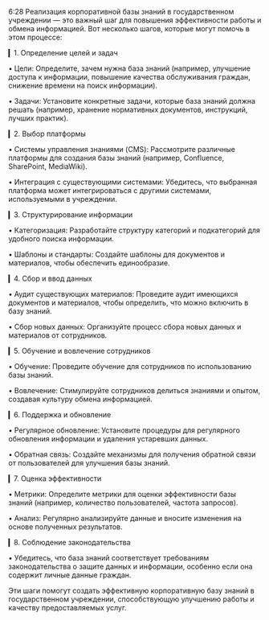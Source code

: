 6:28
Реализация корпоративной базы знаний в государственном учреждении — это важный шаг для повышения эффективности работы и обмена информацией. Вот несколько шагов, которые могут помочь в этом процессе:

▎1. Определение целей и задач

• Цели: Определите, зачем нужна база знаний (например, улучшение доступа к информации, повышение качества обслуживания граждан, снижение времени на поиск информации).

• Задачи: Установите конкретные задачи, которые база знаний должна решать (например, хранение нормативных документов, инструкций, лучших практик).

▎2. Выбор платформы

• Системы управления знаниями (CMS): Рассмотрите различные платформы для создания базы знаний (например, Confluence, SharePoint, MediaWiki).

• Интеграция с существующими системами: Убедитесь, что выбранная платформа может интегрироваться с другими системами, используемыми в учреждении.

▎3. Структурирование информации

• Категоризация: Разработайте структуру категорий и подкатегорий для удобного поиска информации.

• Шаблоны и стандарты: Создайте шаблоны для документов и материалов, чтобы обеспечить единообразие.

▎4. Сбор и ввод данных

• Аудит существующих материалов: Проведите аудит имеющихся документов и материалов, чтобы определить, что можно включить в базу знаний.

• Сбор новых данных: Организуйте процесс сбора новых данных и материалов от сотрудников.

▎5. Обучение и вовлечение сотрудников

• Обучение: Проведите обучение для сотрудников по использованию базы знаний.

• Вовлечение: Стимулируйте сотрудников делиться знаниями и опытом, создавая культуру обмена информацией.

▎6. Поддержка и обновление

• Регулярное обновление: Установите процедуры для регулярного обновления информации и удаления устаревших данных.

• Обратная связь: Создайте механизмы для получения обратной связи от пользователей для улучшения базы знаний.

▎7. Оценка эффективности

• Метрики: Определите метрики для оценки эффективности базы знаний (например, количество пользователей, частота запросов).

• Анализ: Регулярно анализируйте данные и вносите изменения на основе полученных результатов.

▎8. Соблюдение законодательства

• Убедитесь, что база знаний соответствует требованиям законодательства о защите данных и информации, особенно если она содержит личные данные граждан.

Эти шаги помогут создать эффективную корпоративную базу знаний в государственном учреждении, способствующую улучшению работы и качеству предоставляемых услуг.
